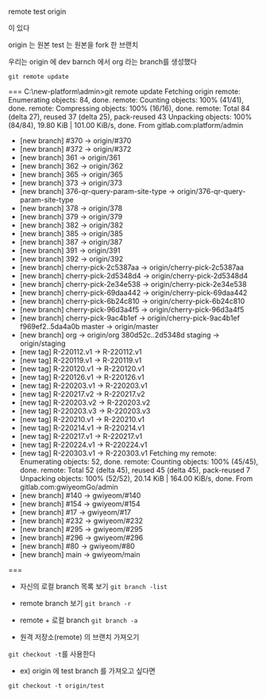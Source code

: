 remote
test
origin

이 있다

origin 는 원본
test 는 원본을 fork 한 브랜치


우리는 origin 에 dev barnch 에서 org 라는 branch를 생성했다

`git remote update`

===
C:\new-platform\admin>git remote update
Fetching origin
remote: Enumerating objects: 84, done.
remote: Counting objects: 100% (41/41), done.
remote: Compressing objects: 100% (16/16), done.
remote: Total 84 (delta 27), reused 37 (delta 25), pack-reused 43
Unpacking objects: 100% (84/84), 19.80 KiB | 101.00 KiB/s, done.
From gitlab.com:platform/admin
 * [new branch]      #370                 -> origin/#370
 * [new branch]      #372                 -> origin/#372
 * [new branch]      361                  -> origin/361
 * [new branch]      362                  -> origin/362
 * [new branch]      365                  -> origin/365
 * [new branch]      373                  -> origin/373
 * [new branch]      376-qr-query-param-site-type -> origin/376-qr-query-param-site-type
 * [new branch]      378                  -> origin/378
 * [new branch]      379                  -> origin/379
 * [new branch]      382                  -> origin/382
 * [new branch]      385                  -> origin/385
 * [new branch]      387                  -> origin/387
 * [new branch]      391                  -> origin/391
 * [new branch]      392                  -> origin/392
 * [new branch]      cherry-pick-2c5387aa -> origin/cherry-pick-2c5387aa
 * [new branch]      cherry-pick-2d5348d4 -> origin/cherry-pick-2d5348d4
 * [new branch]      cherry-pick-2e34e538 -> origin/cherry-pick-2e34e538
 * [new branch]      cherry-pick-69daa442 -> origin/cherry-pick-69daa442
 * [new branch]      cherry-pick-6b24c810 -> origin/cherry-pick-6b24c810
 * [new branch]      cherry-pick-96d3a4f5 -> origin/cherry-pick-96d3a4f5
 * [new branch]      cherry-pick-9ac4b1ef -> origin/cherry-pick-9ac4b1ef
   f969ef2..5da4a0b  master               -> origin/master
 * [new branch]      org                  -> origin/org
   380d52c..2d5348d  staging              -> origin/staging
 * [new tag]         R-220112.v1          -> R-220112.v1
 * [new tag]         R-220119.v1          -> R-220119.v1
 * [new tag]         R-220120.v1          -> R-220120.v1
 * [new tag]         R-220126.v1          -> R-220126.v1
 * [new tag]         R-220203.v1          -> R-220203.v1
 * [new tag]         R-220217.v2          -> R-220217.v2
 * [new tag]         R-220203.v2          -> R-220203.v2
 * [new tag]         R-220203.v3          -> R-220203.v3
 * [new tag]         R-220210.v1          -> R-220210.v1
 * [new tag]         R-220214.v1          -> R-220214.v1
 * [new tag]         R-220217.v1          -> R-220217.v1
 * [new tag]         R-220224.v1          -> R-220224.v1
 * [new tag]         R-220303.v1          -> R-220303.v1
Fetching my
remote: Enumerating objects: 52, done.
remote: Counting objects: 100% (45/45), done.
remote: Total 52 (delta 45), reused 45 (delta 45), pack-reused 7
Unpacking objects: 100% (52/52), 20.14 KiB | 164.00 KiB/s, done.
From gitlab.com:gwiyeomGo/admin
 * [new branch]      #140       -> gwiyeom/#140
 * [new branch]      #154       -> gwiyeom/#154
 * [new branch]      #17        -> gwiyeom/#17
 * [new branch]      #232       -> gwiyeom/#232
 * [new branch]      #295       -> gwiyeom/#295
 * [new branch]      #296       -> gwiyeom/#296
 * [new branch]      #80        -> gwiyeom/#80
 * [new branch]      main       -> gwiyeom/main

===


* 자신의 로컬 branch 목록 보기
`git branch -list`

* remote branch 보기
`git branch -r`

* remote + 로컬 branch
`git branch -a`


* 원격 저장소(remote) 의 브랜치 가져오기

`git checkout -t`를 사용한다

* ex) origin 에 test branch 를 가져오고 싶다면

`git checkout -t origin/test`

